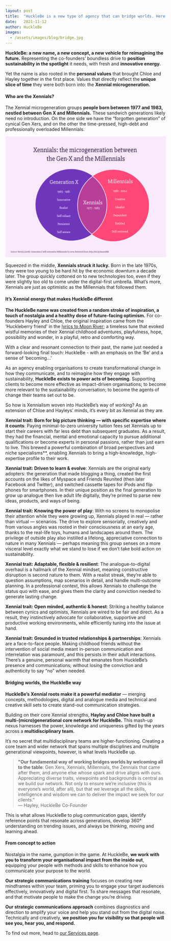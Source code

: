 ```yaml
---
layout: post
title:  "HuckleBe is a new type of agency that can bridge worlds. Here’s why."
date:   2021-11-12
author: HuckleBe
images:
  - /assets/images/blog/bridge.jpg
---
```

**HuckleBe: a new name, a new concept, a new vehicle for reimagining the future.** Representing the co-founders’ boundless drive to **position sustainability in the spotlight** it needs, with fresh and **innovative energy.** 

Yet the name is also rooted in the **personal values** that brought Chloe and Hayley together in the first place. Values that directly reflect the **unique slice of time** they were both born into: the **Xennial microgeneration.**

#### Who are the Xennials?

The Xennial microgeneration groups **people born between 1977 and 1983, nestled between Gen X and Millennials.** These sandwich generations likely need no introduction. On the one side we have the “forgotten generation” of cynical Gen Xers, and on the other the time-pressed, high-debt and professionally overloaded Millennials. 

![Alt text](assets/images/xennials.jpg)

Squeezed in the middle, **Xennials struck it lucky.** Born in the late 1970s, they were too young to be hard hit by the economic downturn a decade later. The group quickly cottoned on to new technologies too, even if they were slightly too old to come under the digital-first umbrella. What’s more, Xennials are just as optimistic as the Millennials that followed them. 

#### It’s Xennial energy that makes HuckleBe different

**The HuckleBe name was created from a random stroke of inspiration, a touch of nostalgia and a healthy dose of future-facing optimism.** For co-founders Hayley and Chloe, the original inspiration came from the ‘Huckleberry friend’ in the [lyrics to Moon River](https://en.wikipedia.org/wiki/Moon_River); a timeless tune that evoked wistful memories of their Xennial childhood adventures, playfulness, hope, possibility and wonder, in a playful, retro and comforting way. 

With a clear and resonant connection to their past, the name just needed a forward-looking final touch: HuckleBe - with an emphasis on the ‘Be’ and a sense of ‘becoming...’ 

As an agency enabling organisations to create transformational change in how they communicate, and to reimagine how they engage with sustainability, **HuckleBe exists to power acts of becoming.** Supporting clients to become more effective as impact-driven organisations; to become more relevant to the sustainability conversation; to become the agents of change their teams set out to be.  

So how is Xennialism woven into HuckleBe’s way of working? As an extension of Chloe and Hayleys’ minds, it’s every bit as Xennial as they are. 

**Xennial trait: Born for big picture thinking — with specific expertise where it counts**: Paying minimal-to-zero university tuition fees set Xennials up to start their careers with far less debt than subsequent graduates. As a result, they had the financial, mental and emotional capacity to pursue additional qualifications or become experts in personal passions, rather than just earn to live. This brewed a powerful combination of broad perspectives and niche specialisms**, enabling Xennials to bring a high-knowledge, high-expertise profile to their work. 

**Xennial trait: Driven to learn & evolve**: Xennials are the original early adopters: the generation that made blogging a thing, created the first accounts on the likes of Myspace and Friends Reunited (then later Facebook and Twitter), and switched cassette tapes for iPods and flip phones for smartphones. In their unique position as the final generation to grow up analogue then live adult life digitally, they’re primed to parse new ideas, products, and ways of being.

**Xennial trait: Knowing the power of play**: With no screens to monopolise their attention while they were growing up, Xennials played in real — rather than virtual — scenarios. The drive to explore sensorially, creatively and from various angles was rooted in their consciousness at an early age, thanks to the real-life toys, humans and landscapes around them. The privilege of outside play also instilled a lifelong, appreciative connection to nature in many Xennials — perhaps meaning this group senses on a more visceral level exactly what we stand to lose if we don’t take bold action on sustainability. 

**Xennial trait: Adaptable, flexible & resilient**: The analogue-to-digital overhaul is a hallmark of the Xennial mindset, meaning constructive disruption is second nature to them. With a realist streak, they’re able to question assumptions, map scenarios in detail, and handle multi-outcome planning. In a professional context, this allows Xennials to challenge the status quo with ease, and gives them the clarity and conviction needed to generate lasting change. 

**Xennial trait: Open minded, authentic & honest**: Striking a healthy balance between cynics and optimists, Xennials are wired to be fair and direct. As a result, they instinctively advocate for collaborative, supportive and productive working environments, while efficiently tuning into the issue at hand.

**Xennial trait: Grounded in trusted relationships & partnerships**: Xennials are a face-to-face people. Making childhood friends without the intervention of social media meant in-person communication and interrelation was paramount, and this persists in their adult interactions. There’s a genuine, personal warmth that emanates from HuckleBe’s presence and communications; without losing the conviction and authenticity to say “no” when needed. 

#### Bridging worlds, the HuckleBe way

**HuckleBe’s Xennial roots make it a powerful mediator** — merging concepts, methodologies, digital and analogue media and technical and creative skill sets to create stand-out communication strategies. 
 
Building on their core Xennial strengths, **Hayley and Chloe have built a multi-(micro)generational core network for HuckleBe.** This mash-up nexus harnesses the power, knowledge and uniqueness gifted by the years across a **multidisciplinary team.**
 
It’s no secret that multidisciplinary teams are higher-functioning. Creating a core team and wider network that spans multiple disciplines and multiple generational viewpoints, however, is what levels HuckleBe up. 
 
> **"Our fundamental way of working bridges worlds by welcoming all to the table**: Gen Xers, Xennials, Millennials, the Zennials that came after them, and anyone else whose spark and drive aligns with ours. Appreciating diverse traits, viewpoints and backgrounds is central as we build our network. Not only to ensure we’re inclusive (this is everyone’s world, after all), but that we leverage all the skills, intelligence and wisdom we can to deliver the impact we seek for our clients." <br> &mdash; Hayley, HuckleBe Co-Founder
 
This is what allows HuckleBe to plug communication gaps, identify reference points that resonate across generations, develop 360° understanding on trending issues, and always be thinking, moving and learning ahead.

#### From concept to action

Nostalgia in the name, gumption in the game. At HuckleBe, **we work with you to transform your organisational impact from the inside out**, equipping your people with methods and skills to enhance how you communicate your purpose to the world. 
 
**Our strategic communications training** focuses on creating new mindframes within your team, priming you to engage your target audiences effectively, innovatively and digital first. To share messages that resonate, and that motivate people to make the change you’re driving. 
 
**Our strategic communications approach** combines diagnostics and direction to amplify your voice and help you stand out from the digital noise. Technically and creatively, **we position you for visibility so that people will see you, hear you, and respond.**

To find out more, head to [our Services page](/#services).
